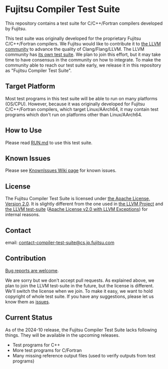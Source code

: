 Fujitsu Compiler Test Suite
===========================

This repository contains a test suite for C/C++/Fortran compilers developed by Fujitsu.

This test suite was originally developed for the proprietary Fujitsu C/C++/Fortran compilers. We Fujitsu would like to contribute it to [the LLVM community](https://llvm.org/) to advance the quality of Clang/Flang/LLVM. The LLVM community has [its own test suite](https://github.com/llvm/llvm-test-suite/). We plan to join this effort, but it may take time to have consensus in the community on how to integrate. To make the community able to reach our test suite early, we release it in this repository as "Fujitsu Compiler Test Suite".

Target Platform
---------------

Most test programs in this test suite will be able to run on many platforms (OS/CPU). However, because it was originally developed for Fujitsu C/C++/Fortran compilers, which target Linux/AArch64, it may contain test programs which don't run on platforms other than Linux/AArch64.

How to Use
----------

Please read [RUN.md](RUN.md) to use this test suite.

Known Issues
------------

Please see [KnownIssues Wiki page](https://github.com/fujitsu/compiler-test-suite/wiki/KnownIssues) for known issues.

License
-------

The Fujitsu Compiler Test Suite is licensed under [the Apache License, Version 2.0](https://www.apache.org/licenses/LICENSE-2.0). It is slightly different from the one used in [the LLVM Project](https://github.com/llvm/llvm-project/) and [the LLVM test-suite](https://github.com/llvm/llvm-test-suite/) ([Apache License v2.0 with LLVM Exceptions](https://github.com/llvm/llvm-project/blob/main/LICENSE.TXT)) for internal reasons.

Contact
-------

email: contact-compiler-test-suite@cs.jp.fujitsu.com

Contribution
------------

[Bug reports are welcome](https://github.com/fujitsu/compiler-test-suite/issues/new).

We are sorry but we don't accept pull requests. As explained above, we plan to join the LLVM test-suite in the future, but the license is different. We'll switch the license when we join. To make it easy, we want to hold copyright of whole test suite. If you have any suggestions, please let us know them as [issues](https://github.com/fujitsu/compiler-test-suite/issues/new).

Current Status
--------------

As of the 2024-10 release, the Fujitsu Compiler Test Suite lacks following things. They will be available in the upcoming releases.

- Test programs for C++
- More test programs for C/Fortran
- Many missing reference output files (used to verify outputs from test programs)

